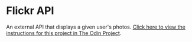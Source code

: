# Flickr API

An external API that displays a given user's photos.
[Click here to view the instructions for this project in The Odin Project](https://www.theodinproject.com/lessons/ruby-on-rails-flickr-api).
